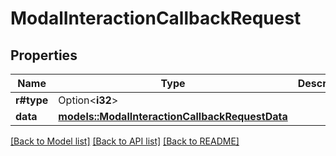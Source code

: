 # ModalInteractionCallbackRequest

## Properties

Name | Type | Description | Notes
------------ | ------------- | ------------- | -------------
**r#type** | Option<**i32**> |  | 
**data** | [**models::ModalInteractionCallbackRequestData**](ModalInteractionCallbackRequestData.md) |  | 

[[Back to Model list]](../README.md#documentation-for-models) [[Back to API list]](../README.md#documentation-for-api-endpoints) [[Back to README]](../README.md)


